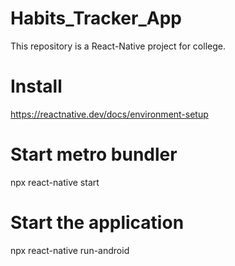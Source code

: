 # Habits_Tracker_App

This repository is a React-Native project for college.

# Install

https://reactnative.dev/docs/environment-setup

# Start metro bundler

npx react-native start

# Start the application

npx react-native run-android
